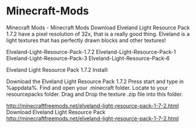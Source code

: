 Minecraft-Mods
==============

Minecraft Mods - Minecraft Mods Download
Elveland Light Resource Pack 1.7.2 have a pixel resolution of 32x, that is a really good thing. Elveland is a light textures that has perfectly drawn blocks and other textures!

Elveland-Light-Resource-Pack-1.7.2 Elveland-Light-Resource-Pack-1 Elveland-Light-Resource-Pack-3 Elveland-Light-Resource-Pack-6

 

Elveland Light Resource Pack 1.7.2 Install:

Download the Elveland Light Resource Pack 1.7.2
Press start and type in %appdata%.
Find and open your .minecraft folder.
Locate to your resourcepacks folder.
Drag and Drop the texture .zip file into this folder.

http://minecraftfreemods.net/elveland-light-resource-pack-1-7-2.html
Download Elveland Light Resource Pack
http://minecraftfreemods.net/elveland-light-resource-pack-1-7-2.html
